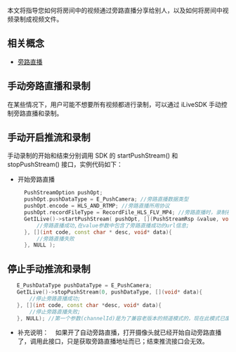 本文将指导您如何将房间中的视频通过旁路直播分享给别人，以及如何将房间中视频录制成视频文件。

## 相关概念

* [旁路直播](/document/product/647/16826)

## 手动旁路直播和录制

在某些情况下，用户可能不想要所有视频都进行录制，可以通过 iLiveSDK 手动控制旁路直播和录制。

## 手动开启推流和录制
 手动录制的开始和结束分别调用 SDK 的 startPushStream() 和 stopPushStream() 接口，实例代码如下：
* 开始旁路直播
  ```c++
    PushStreamOption pushOpt;
    pushOpt.pushDataType = E_PushCamera; //旁路直播数据类型
    pushOpt.encode = HLS_AND_RTMP; //旁路直播所用协议
    pushOpt.recordFileType = RecordFile_HLS_FLV_MP4; //旁路直播时，录制视频文件格式
    GetILive()->startPushStream( pushOpt, [](PushStreamRsp &value, void *data){
        //旁路直播成功,在value参数中包含了旁路直播成功的url信息;
    }, [](int code, const char * desc, void* data){
        //旁路直播失败
    }, NULL );
  ```

## 停止手动推流和录制
 ```c++
    E_PushDataType pushDataType = E_PushCamera;
    GetILive()->stopPushStream(0, pushDataType, [](void* data){
        //停止旁路直播成功;
    }, [](int code, const char *desc, void* data){
        //停止旁路直播失败;
    }, NULL); //第一个参数(channelId)是为了兼容老版本的频道模式的，现在此模式已废弃，直接填0即可;
  ```
    
* 补充说明：
    如果开了自动旁路直播，打开摄像头就已经开始自动旁路直播了，调用此接口，只是获取旁路直播地址而已；结束推流接口会无效。
